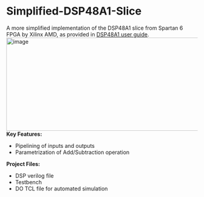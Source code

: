 # Simplified-DSP48A1-Slice
A more simplified implementation of the DSP48A1 slice from Spartan 6 FPGA by Xilinx AMD, as provided in [DSP48A1 user guide](https://docs.amd.com/v/u/en-US/ug389).
<img width="731" height="246" alt="image" src="https://github.com/user-attachments/assets/874ad511-2b4c-40b1-b2a8-913efb74c446" />
<b>Key Features:</b>
* Pipelining of inputs and outputs
* Parametrization of Add/Subtraction operation

<b>Project Files:</b>
* DSP verilog file
* Testbench
* DO TCL file for automated simulation
